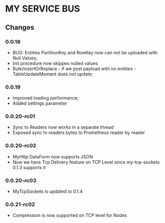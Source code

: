 # MY SERVICE BUS

## Changes
### 0.0.18
* BUG: Entities PartitionKey and RowKey now can not be uploaded with Null Values;
* Init procedure now skippes nulled values
* Bulk/InsertOrReplace - if we post payload with no entities -  TableUpdateMoment does not update;


### 0.0.19
* Improved loading performance;
* Added   settings parameter

### 0.0.20-rc01
* Sync to Readers now works in a separate thread
* Exposed sync to readers bytes to Prometheus reader by reader

### 0.0.20-rc02
* MyHttp DataForm now supports JSON
* Now we have Tcp Delivery feature on TCP Level since my-tcp-sockets 0.1.3 supports it

### 0.0.20-rc03
* MyTcpSockets is updated to 0.1.4

### 0.0.21-rc02
* Compression is now supported on TCP level for Nodes